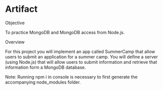 # Artifact

Objective

To practice MongoDB and MongoDB access from Node.js.

Overview

For this project you will implement an app called SummerCamp that allow users to submit an application for a summer camp. You will define a server (using Node.js) that will allow users to submit information and retrieve that information form a MongoDB database.

Note: Running npm i in console is necessary to first generate the accompanying node_modules folder.
